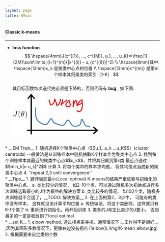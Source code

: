 ```yaml
---
layout: page
title: KMean
---
```


#### __Classic k-means__ 
---   

* __loss function__    
$$
\hspace{4mm}J(c^{(1)}, ..., c^{(M)}, u_1, ..., u_K)＝\frac{1}{2M}\sum\limits_{i=1}^{m}{|x^{(i)} - u_{c^{(i)}}|^2} \\
\hspace{8mm}其中:
\hspace{12mm}u_k 是聚类中心点的位置 \\ 
\hspace{12mm}c^{(m)} 是第m个样本其归属类的索引（1-K）
$$    
其目标函数每次迭代完必须是下降的，否则代码有 __bug__ , 如下图:    
![loss](./img/k-mean_loss.jpg)      
<br />    
* __EM Train__    
1. 随机选择K个聚类中心点（$$u_1,..u_k ...u_K$$）(cluster centroids)    
一般做法是从训练样本中随机抽取K个样本作为聚类中心点      
2. 找到每个训练样本其最近的聚类中心点$$u_k$$，并将其归属到第k类
最近点通过$$min_k|x-u_k|^2$$ 计算
3. 将每个类中的样本求均值， 将其均值点当成新的聚类中心点
4. ''repeat 2,3 until convergence''    
<br />    
* __Tips__    
1. 避开局部最小(Local optimal)
K-means的结果严重依赖与初始化的聚类中心点。    
a. 类比较少的情况， 如2-10个类，可以通过随机多次初始点进行多次训练选取最小的J作为最终的解决方案    
b. 类比较多的情况， 如100个类，随机多次训练就不合适了，__TODO: 解决方案__        
2. 在上面的第2，3步中， 可能有的类中没有样本， 这样就没法计算平均位置     
a. 传统做法，将这个类删除，这样就只有K-1个类了    
b: 重新进行初始化，再开始训练    
3. 类多的J肯定比类少的J要小， 否则类多的一定是收敛到了local optimal       
<br />    
* __set K__    
1. elbow method, 通过拐点来寻找，通常情况下 __工作得不是很好__ ,因为其图形多数情况下，更像右边没有拐点    
![elbow](./img/K-mean_elbow.jpg)    
2. 根据需要来设定类的个数
